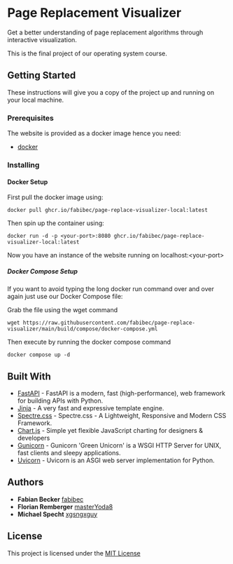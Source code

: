 # Page Replacement Visualizer

Get a better understanding of page replacement algorithms through interactive visualization.

This is the final project of our operating system course.

## Getting Started

These instructions will give you a copy of the project up and running on your local machine.

### Prerequisites

The website is provided as a docker image hence you need:
- [docker](https://docs.docker.com/compose/install/)

### Installing

#### Docker Setup

First pull the docker image using:

```shell
docker pull ghcr.io/fabibec/page-replace-visualizer-local:latest
```

Then spin up the container using:

```shell
docker run -d -p <your-port>:8080 ghcr.io/fabibec/page-replace-visualizer-local:latest
```

Now you have an instance of the website running on localhost:\<your-port>

##### Docker Compose Setup

If you want to avoid typing the long docker run command over and over again just use our Docker Compose file:

Grab the file using the wget command

```shell
wget https://raw.githubusercontent.com/fabibec/page-replace-visualizer/main/build/compose/docker-compose.yml
```

Then execute by running the docker compose command

```shell
docker compose up -d
```

## Built With

  - [FastAPI](https://github.com/tiangolo/fastapi) - FastAPI is a modern, fast (high-performance), web framework for building APIs with Python.
  - [Jinja](https://github.com/pallets/jinja) - A very fast and expressive template engine. 
  - [Spectre.css](https://github.com/picturepan2/spectre) - Spectre.css - A Lightweight, Responsive and Modern CSS Framework. 
  - [Chart.js](https://github.com/chartjs/Chart.js) - Simple yet flexible JavaScript charting for designers & developers   
  - [Gunicorn](https://github.com/benoitc/gunicorn) - Gunicorn 'Green Unicorn' is a WSGI HTTP Server for UNIX, fast clients and sleepy applications. 
  - [Uvicorn](https://github.com/encode/uvicorn) - Uvicorn is an ASGI web server implementation for Python.

## Authors

  - **Fabian Becker**
    [fabibec](https://github.com/fabibec)
  - **Florian Remberger**
    [masterYoda8](https://github.com/masterYoda8)
  - **Michael Specht**
    [xgsngxguy](https://github.com/xgsngxguy)

## License

This project is licensed under the [MIT License](LICENSE)
